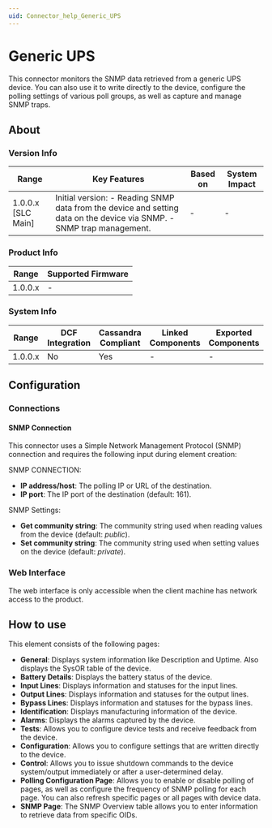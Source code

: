 ```yaml
---
uid: Connector_help_Generic_UPS
---
```


# Generic UPS

This connector monitors the SNMP data retrieved from a generic UPS device. You can also use it to write directly to the device, configure the polling settings of various poll groups, as well as capture and manage SNMP traps.

## About

### Version Info

| **Range**            | **Key Features**                                                                                                      | **Based on** | **System Impact** |
|----------------------|-----------------------------------------------------------------------------------------------------------------------|--------------|-------------------|
| 1.0.0.x \[SLC Main\] | Initial version: - Reading SNMP data from the device and setting data on the device via SNMP. - SNMP trap management. | \-           | \-                |

### Product Info

| **Range** | **Supported Firmware** |
|-----------|------------------------|
| 1.0.0.x   | \-                     |

### System Info

| **Range** | **DCF Integration** | **Cassandra Compliant** | **Linked Components** | **Exported Components** |
|-----------|---------------------|-------------------------|-----------------------|-------------------------|
| 1.0.0.x   | No                  | Yes                     | \-                    | \-                      |

## Configuration

### Connections

#### SNMP Connection

This connector uses a Simple Network Management Protocol (SNMP) connection and requires the following input during element creation:

SNMP CONNECTION:

- **IP address/host**: The polling IP or URL of the destination.
- **IP port**: The IP port of the destination (default: 161).

SNMP Settings:

- **Get community string**: The community string used when reading values from the device (default: *public*).
- **Set community string**: The community string used when setting values on the device (default: *private*).

### Web Interface

The web interface is only accessible when the client machine has network access to the product.

## How to use

This element consists of the following pages:

- **General**: Displays system information like Description and Uptime. Also displays the SysOR table of the device.
- **Battery Details**: Displays the battery status of the device.
- **Input Lines**: Displays information and statuses for the input lines.
- **Output Lines**: Displays information and statuses for the output lines.
- **Bypass Lines**: Displays information and statuses for the bypass lines.
- **Identification**: Displays manufacturing information of the device.
- **Alarms**: Displays the alarms captured by the device.
- **Tests**: Allows you to configure device tests and receive feedback from the device.
- **Configuration**: Allows you to configure settings that are written directly to the device.
- **Control**: Allows you to issue shutdown commands to the device system/output immediately or after a user-determined delay.
- **Polling Configuration Page**: Allows you to enable or disable polling of pages, as well as configure the frequency of SNMP polling for each page. You can also refresh specific pages or all pages with device data.
- **SNMP Page**: The SNMP Overview table allows you to enter information to retrieve data from specific OIDs.

